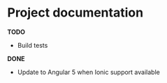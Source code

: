 # Project documentation

__TODO__
- Build tests

__DONE__
- Update to Angular 5 when Ionic support available
